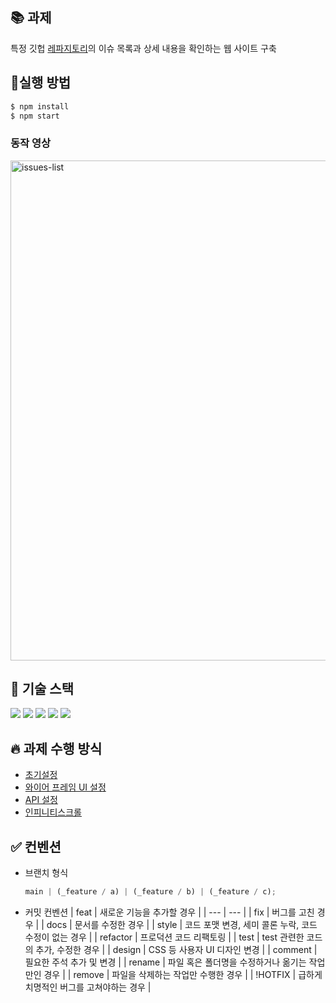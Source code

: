 ## 📚 과제

특정 깃헙 [레파지토리](https://github.com/facebook/react/issues)의 이슈 목록과 상세 내용을 확인하는 웹 사이트 구축

## 🚀실행 방법

```jsx
$ npm install
$ npm start
```

### 동작 영상

<img width='800px' src='https://github.com/richcollector/issues-list/assets/104312779/297ef2ce-341d-4f93-b097-6a7e3665476a' alt='issues-list' />

## 🔧 기술 스택

<img src="https://img.shields.io/badge/react-61DAFB?style=for-the-badge&logo=react&logoColor=black"> <img src="https://img.shields.io/badge/Typescript-3178C6?style=for-the-badge&logo=typescript&logoColor=white"/> <img src="https://img.shields.io/badge/Sass-CC6699?style=for-the-badge&logo=sass&logoColor=white"> <img src="https://img.shields.io/badge/eslint-4B32C3?style=for-the-badge&logo=eslint&logoColor=white"> <img src="https://img.shields.io/badge/prettier-F7B93E?style=for-the-badge&logo=prettier&logoColor=white">

## 🔥 과제 수행 방식

- [초기설정](https://github.com/richcollector/issues-list/issues/1)
- [와이어 프레임 UI 설정](https://github.com/richcollector/issues-list/issues/2)
- [API 설정](https://github.com/richcollector/issues-list/issues/3)
- [인피니티스크롤](https://github.com/richcollector/issues-list/issues/4)

## ✅ 컨벤션

- 브랜치 형식
  ```jsx
  main | (_feature / a) | (_feature / b) | (_feature / c);
  ```
- 커밋 컨벤션
  | feat | 새로운 기능을 추가할 경우 |
  | --- | --- |
  | fix | 버그를 고친 경우 |
  | docs | 문서를 수정한 경우 |
  | style | 코드 포맷 변경, 세미 콜론 누락, 코드 수정이 없는 경우 |
  | refactor | 프로덕션 코드 리팩토링 |
  | test | test 관련한 코드의 추가, 수정한 경우 |
  | design | CSS 등 사용자 UI 디자인 변경 |
  | comment | 필요한 주석 추가 및 변경 |
  | rename | 파일 혹은 폴더명을 수정하거나 옮기는 작업만인 경우 |
  | remove | 파일을 삭제하는 작업만 수행한 경우 |
  | !HOTFIX | 급하게 치명적인 버그를 고쳐야하는 경우 |
